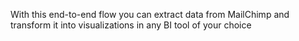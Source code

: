 With this end-to-end flow you can extract data from MailChimp and transform it into visualizations in any BI tool of your choice
